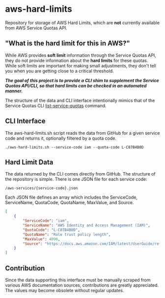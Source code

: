 # aws-hard-limits
Repository for storage of AWS Hard Limits, which are **not** currently available from AWS Service Quotas API.

## "What is the hard limit for this in AWS?"

While AWS provides **soft limit** information through the Service Quotas API, they do not
provide information about the **hard limits** for these quotas. While soft limits are
important for making small adjustments, they don't tell you when you are getting close
to a critical threshold. 

_**The goal of this project is to provide a CLI shim to supplement
the Service Quotas API/CLI, so that hard limits can be checked 
in an automated manner.**_

The structure of the data and CLI interface intentionally mimics that of the
Service Quotas CLI [list-service-quotas](https://docs.aws.amazon.com/cli/latest/reference/service-quotas/list-service-quotas.html) command.

## CLI Interface

The aws-hard-limits.sh script reads the data from GitHub for a given service code and returns it, optionally filtered by a quota code.
```shell
./aws-hard-limits.sh --service-code iam --quota-code L-C07B4B0D
```

## Hard Limit Data

The data returned by the CLI comes directly from GitHub. 
The structure of the repository is simple. There is one JSON file for each service code:
```
/aws-services/{service-code}.json
```

Each JSON file defines an array which includes the ServiceCode, ServiceName, QuotaCode, QuotaName, MaxValue, and Source.
```json
[
    {
        "ServiceCode": "iam",
        "ServiceName": "AWS Identity and Access Management (IAM)",
        "QuotaCode": "L-C07B4B0D",
        "QuotaName": "Role trust policy length",
        "MaxValue": 4096,
        "Source": "https://docs.aws.amazon.com/IAM/latest/UserGuide/reference_iam-quotas.html"
    }
]
```

## Contribution

Since the data supporting this interface must be manually scraped from various AWS documentation sources,
contributions are greatly appreciated. The values may become obsolete without regular updates.